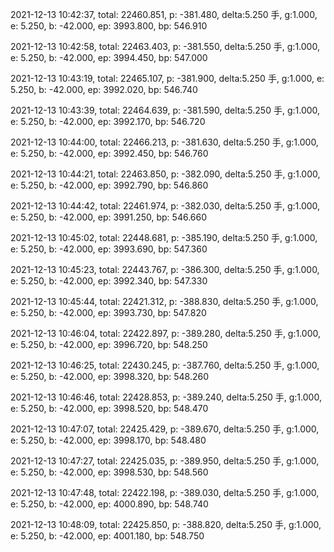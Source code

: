 2021-12-13 10:42:37, total: 22460.851, p: -381.480, delta:5.250 手, g:1.000, e: 5.250, b: -42.000, ep: 3993.800, bp: 546.910

2021-12-13 10:42:58, total: 22463.403, p: -381.550, delta:5.250 手, g:1.000, e: 5.250, b: -42.000, ep: 3994.450, bp: 547.000

2021-12-13 10:43:19, total: 22465.107, p: -381.900, delta:5.250 手, g:1.000, e: 5.250, b: -42.000, ep: 3992.020, bp: 546.740

2021-12-13 10:43:39, total: 22464.639, p: -381.590, delta:5.250 手, g:1.000, e: 5.250, b: -42.000, ep: 3992.170, bp: 546.720

2021-12-13 10:44:00, total: 22466.213, p: -381.630, delta:5.250 手, g:1.000, e: 5.250, b: -42.000, ep: 3992.450, bp: 546.760

2021-12-13 10:44:21, total: 22463.850, p: -382.090, delta:5.250 手, g:1.000, e: 5.250, b: -42.000, ep: 3992.790, bp: 546.860

2021-12-13 10:44:42, total: 22461.974, p: -382.030, delta:5.250 手, g:1.000, e: 5.250, b: -42.000, ep: 3991.250, bp: 546.660

2021-12-13 10:45:02, total: 22448.681, p: -385.190, delta:5.250 手, g:1.000, e: 5.250, b: -42.000, ep: 3993.690, bp: 547.360

2021-12-13 10:45:23, total: 22443.767, p: -386.300, delta:5.250 手, g:1.000, e: 5.250, b: -42.000, ep: 3992.340, bp: 547.330

2021-12-13 10:45:44, total: 22421.312, p: -388.830, delta:5.250 手, g:1.000, e: 5.250, b: -42.000, ep: 3993.730, bp: 547.820

2021-12-13 10:46:04, total: 22422.897, p: -389.280, delta:5.250 手, g:1.000, e: 5.250, b: -42.000, ep: 3996.720, bp: 548.250

2021-12-13 10:46:25, total: 22430.245, p: -387.760, delta:5.250 手, g:1.000, e: 5.250, b: -42.000, ep: 3998.320, bp: 548.260

2021-12-13 10:46:46, total: 22428.853, p: -389.240, delta:5.250 手, g:1.000, e: 5.250, b: -42.000, ep: 3998.520, bp: 548.470

2021-12-13 10:47:07, total: 22425.429, p: -389.670, delta:5.250 手, g:1.000, e: 5.250, b: -42.000, ep: 3998.170, bp: 548.480

2021-12-13 10:47:27, total: 22425.035, p: -389.950, delta:5.250 手, g:1.000, e: 5.250, b: -42.000, ep: 3998.530, bp: 548.560

2021-12-13 10:47:48, total: 22422.198, p: -389.030, delta:5.250 手, g:1.000, e: 5.250, b: -42.000, ep: 4000.890, bp: 548.740

2021-12-13 10:48:09, total: 22425.850, p: -388.820, delta:5.250 手, g:1.000, e: 5.250, b: -42.000, ep: 4001.180, bp: 548.750